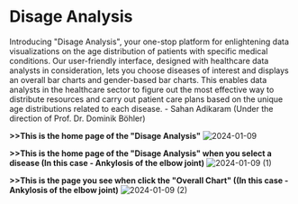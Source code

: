 <h1>Disage Analysis</h1>

<p>Introducing "Disage Analysis", your one-stop platform for enlightening data visualizations on the age distribution of patients with specific medical conditions. Our user-friendly interface, designed with healthcare data analysts in consideration, lets you choose diseases of interest and displays an overall bar charts and  gender-based bar charts. This enables data analysts in the healthcare sector to figure out the most effective way to distribute resources and carry out patient care plans based on the unique age distributions related to each disease. - Sahan Adikaram (Under the direction of Prof. Dr. Dominik Böhler)</p>

<b>>>This is the home page of the "Disage Analysis"</b>
![2024-01-09](https://github.com/SahanAdikaram/Disage_Analysis/assets/116548418/0f2a1f1a-ebdc-4475-850b-5a94d49d80c0)



<b>>>This is the home page of the "Disage Analysis" when you select a disease (In this case - Ankylosis of the elbow joint)</b>
![2024-01-09 (1)](https://github.com/SahanAdikaram/Disage_Analysis/assets/116548418/cac774f7-806b-4d01-a01d-1dde35a4f4ba)


<b>>>This is the page you see when click the "Overall Chart" ((In this case - Ankylosis of the elbow joint)</b>
![2024-01-09 (2)](https://github.com/SahanAdikaram/Disage_Analysis/assets/116548418/85926266-a84a-47c2-921a-a8370f19f433)

